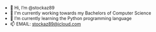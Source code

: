 - 👋 Hi, I’m @stockaz89
- 👀 I'm currently working towards my Bachelors of Computer Science
- 🌱 I’m currently learning the Python programming language
- 📫 EMAIL: stockaz89@icloud.com
